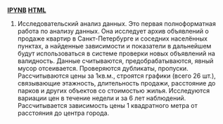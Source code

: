 [**IPYNB**](01.Продажа_квартир_в_Санкт-Петербурге_-_анализ_рынка_недвижимости.ipynb) [**HTML**](01.Продажа_квартир_в_Санкт-Петербурге_-_анализ_рынка_недвижимости.html)
01. Исследовательский анализ данных. Это первая полноформатная работа по анализу данных. Она исследует архив объявлений о продаже квартир в Санкт-Петербурге и соседних населённых пунктах, а найденные зависимости и показатели в дальнейшем будут использоваться в системе проверки новых объявлений на валидность. Данные считываются, предобрабатываются, явный мусор отсеивается. Проверяются дубликаты, пропуски. Рассчитываются цены за 1кв.м., строятся графики (всего 26 шт.), связывающие этажность, длительность продажи, расстояние до парков и других объектов со стоимостью жилья. Исследуются вариации цен в течение недели и за 6 лет наблюдений. Рассчитывается зависимость цены 1 квадратного  метра от расстояния до центра города.
